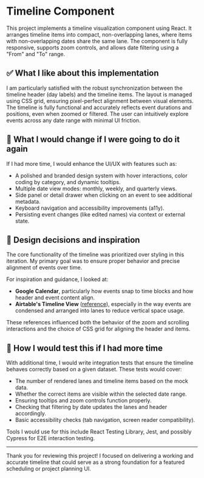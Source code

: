 # Timeline Component

This project implements a timeline visualization component using React. It arranges timeline items into compact, non-overlapping lanes, where items with non-overlapping dates share the same lane. The component is fully responsive, supports zoom controls, and allows date filtering using a "From" and "To" range.

## ✅ What I like about this implementation

I am particularly satisfied with the robust synchronization between the timeline header (day labels) and the timeline items. The layout is managed using CSS grid, ensuring pixel-perfect alignment between visual elements. The timeline is fully functional and accurately reflects event durations and positions, even when zoomed or filtered. The user can intuitively explore events across any date range with minimal UI friction.

## 🔁 What I would change if I were going to do it again

If I had more time, I would enhance the UI/UX with features such as:

- A polished and branded design system with hover interactions, color coding by category, and dynamic tooltips.
- Multiple date view modes: monthly, weekly, and quarterly views.
- Side panel or detail drawer when clicking on an event to see additional metadata.
- Keyboard navigation and accessibility improvements (a11y).
- Persisting event changes (like edited names) via context or external state.

## 🎨 Design decisions and inspiration

The core functionality of the timeline was prioritized over styling in this iteration. My primary goal was to ensure proper behavior and precise alignment of events over time.

For inspiration and guidance, I looked at:

- **Google Calendar**, particularly how events snap to time blocks and how header and event content align.
- **Airtable's Timeline View** ([reference](https://support.airtable.com/docs/timeline-view-overview)), especially in the way events are condensed and arranged into lanes to reduce vertical space usage.

These references influenced both the behavior of the zoom and scrolling interactions and the choice of CSS grid for aligning the header and items.

## 🧪 How I would test this if I had more time

With additional time, I would write integration tests that ensure the timeline behaves correctly based on a given dataset. These tests would cover:

- The number of rendered lanes and timeline items based on the mock data.
- Whether the correct items are visible within the selected date range.
- Ensuring tooltips and zoom controls function properly.
- Checking that filtering by date updates the lanes and header accordingly.
- Basic accessibility checks (tab navigation, screen reader compatibility).

Tools I would use for this include React Testing Library, Jest, and possibly Cypress for E2E interaction testing.

---

Thank you for reviewing this project! I focused on delivering a working and accurate timeline that could serve as a strong foundation for a featured scheduling or project planning UI.
